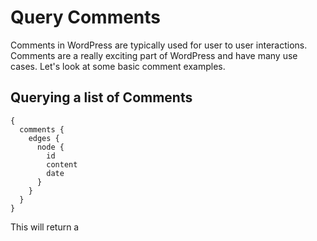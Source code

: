 # Query Comments

Comments in WordPress are typically used for user to user interactions. Comments are a really exciting part of WordPress and have many use cases. Let's look at some basic comment examples.

## Querying a list of Comments

```
{
  comments { 
    edges {
      node {
        id
        content
        date
      }
    }
  }
}
```

This will return a 